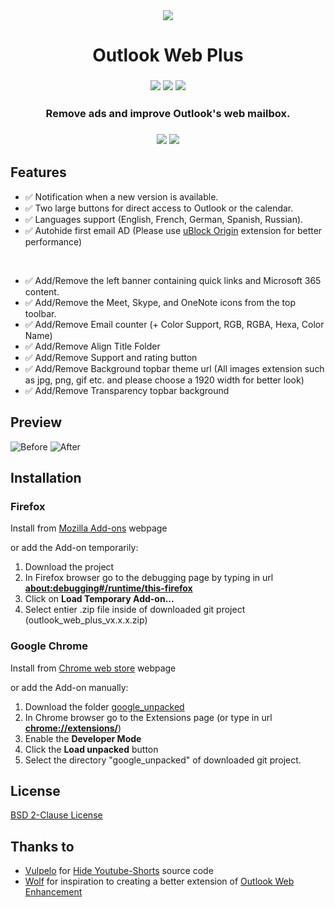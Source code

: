<div align="center">
  <sub>
    <img src="https://addons.mozilla.org/user-media/addon_icons/2789/2789916-64.png?modified=2ae24ebb">
  </sub>
  <h1>Outlook Web Plus</h1>
</div>

<h3 align="center">
  <img src="https://img.shields.io/amo/users/outlook-web-plus?style=flat&logo=firefoxbrowser&label=Firefox%20Users">
  <img src="https://img.shields.io/chrome-web-store/users/jgomcpcjiffhcbmodgkekfenhhmjphpn?logo=googlechrome&label=Chrome%20Users&color=blue">
  <img src="https://img.shields.io/amo/v/outlook-web-plus?style=flat&logo=firefox&label=Version&color=#006d32">
</h3>

<h3 align="center">
 <p>Remove ads and improve Outlook's web mailbox.</p>
<h3>

<p align="center">
  <a href="https://addons.mozilla.org/fr/firefox/addon/outlook-web-plus/"><img src="https://user-images.githubusercontent.com/585534/107280546-7b9b2a00-6a26-11eb-8f9f-f95932f4bfec.png"/></a>
  <a href="https://chromewebstore.google.com/detail/outlook-web-plus/jgomcpcjiffhcbmodgkekfenhhmjphpn"><img src="https://user-images.githubusercontent.com/585534/107280622-91a8ea80-6a26-11eb-8d07-77c548b28665.png"/></a>
</p>

## Features
- ✅ Notification when a new version is available.
- ✅ Two large buttons for direct access to Outlook or the calendar.
- ✅ Languages support (English, French, German, Spanish, Russian).
- ✅ Autohide first email AD (Please use [uBlock Origin](https://github.com/gorhill/uBlock) extension for better performance)

<br />

- ✅ Add/Remove the left banner containing quick links and Microsoft 365 content.
- ✅ Add/Remove the Meet, Skype, and OneNote icons from the top toolbar.
- ✅ Add/Remove Email counter (+ Color Support, RGB, RGBA, Hexa, Color Name)
- ✅ Add/Remove Align Title Folder
- ✅ Add/Remove Support and rating button
- ✅ Add/Remove Background topbar theme url (All images extension such as jpg, png, gif etc. and please choose a 1920 width for better look)
- ✅ Add/Remove Transparency topbar background


## Preview

![Before](https://addons.mozilla.org/user-media/previews/full/289/289012.png)
![After](https://addons.mozilla.org/user-media/previews/full/289/289797.png)

## Installation

### Firefox 

Install from [Mozilla Add-ons](https://addons.mozilla.org/fr/firefox/addon/outlook-web-plus/) webpage

or add the Add-on temporarily:
1. Download the project
2. In Firefox browser go to the debugging page by typing in url <b>[about:debugging#/runtime/this-firefox](about:debugging#/runtime/this-firefox)</b>
4. Click on <b>Load Temporary Add-on...</b>
5. Select entier .zip file inside of downloaded git project (outlook_web_plus_vx.x.x.zip)

### Google Chrome

Install from [Chrome web store](https://chrome.google.com/webstore/detail/outlook-web-plus) webpage

or add the Add-on manually:
1. Download the folder [google_unpacked](https://github.com/rztprog/outlook-web-plus/tree/main/google_unpacked)
3. In Chrome browser go to the Extensions page (or type in url <b>[chrome://extensions/](chrome://extensions/)</b>)
4. Enable the <b>Developer Mode</b>
5. Click the <b>Load unpacked</b> button
6. Select the directory "google_unpacked" of downloaded git project.

## License

[BSD 2-Clause License](https://github.com/rztprog/outlook-web-plus/blob/main/LICENSE)

## Thanks to

- [Vulpelo](https://github.com/Vulpelo) for [Hide Youtube-Shorts](https://github.com/Vulpelo/hide-youtube-shorts) source code
- [Wolf](https://addons.mozilla.org/fr/firefox/user/12495535/) for inspiration to creating a better extension of [Outlook Web Enhancement](https://addons.mozilla.org/fr/firefox/addon/outlook-web-enhancement/)

